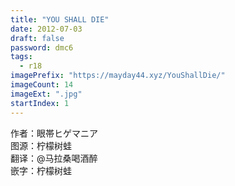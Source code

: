 ```yaml
---
title: "YOU SHALL DIE"
date: 2012-07-03
draft: false
password: dmc6
tags: 
  - r18
imagePrefix: "https://mayday44.xyz/YouShallDie/"  
imageCount: 14
imageExt: ".jpg" 
startIndex: 1
---
```

作者：眼帯ヒゲマニア  
图源：柠檬树蛙  
翻译：@马拉桑喝酒醉  
嵌字：柠檬树蛙  
